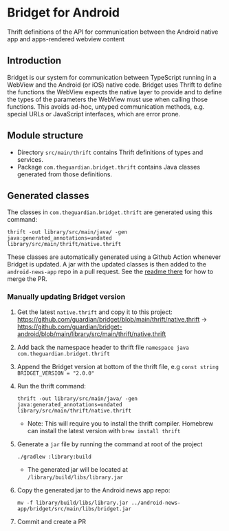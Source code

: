 # Bridget for Android
Thrift definitions of the API for communication between the Android native app and apps-rendered 
webview content

## Introduction

Bridget is our system for communication between TypeScript running in a WebView and the Android
(or iOS) native code. Bridget uses Thrift to define the functions the WebView expects the native
layer to provide and to define the types of the parameters the WebView must use when calling those
functions. This avoids ad-hoc, untyped communication methods, e.g. special URLs or JavaScript
interfaces, which are error prone.

## Module structure

* Directory `src/main/thrift` contains Thrift definitions of types and services.
* Package `com.theguardian.bridget.thrift` contains Java classes generated from those definitions.

## Generated classes

The classes in `com.theguardian.bridget.thrift` are generated using this command:

```shell
thrift -out library/src/main/java/ -gen java:generated_annotations=undated library/src/main/thrift/native.thrift
```

These classes are automatically generated using a Github Action whenever Bridget is updated. A jar
with the updated classes is then added to the `android-news-app` repo in a pull request. See the 
[readme there](https://github.com/guardian/android-news-app/blob/main/bridget/README.md#how-to-update-bridget-version) for how to merge the PR.

### Manually updating Bridget version

1. Get the latest `native.thrift` and copy it to this project: https://github.com/guardian/bridget/blob/main/thrift/native.thrift -> https://github.com/guardian/bridget-android/blob/main/library/src/main/thrift/native.thrift
2. Add back the namespace header to thrift file `namespace java com.theguardian.bridget.thrift`
3. Append the Bridget version at bottom of the thrift file, e.g `const string BRIDGET_VERSION = "2.0.0"`
4. Run the thrift command: 
   ```shell
   thrift -out library/src/main/java/ -gen java:generated_annotations=undated library/src/main/thrift/native.thrift
   ```
    - Note: This will require you to install the thrift compiler. Homebrew can install the latest 
      version with `brew install thrift`

5. Generate a `jar` file by running the command at root of the project 
   ```shell
   ./gradlew :library:build
   ```
    - The generated jar will be located at `/library/build/libs/library.jar` 

6. Copy the generated jar to the Android news app repo:
   ```shell
   mv -f library/build/libs/library.jar ../android-news-app/bridget/src/main/libs/bridget.jar
   ```

7. Commit and create a PR